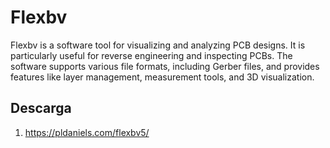 Flexbv
=======

Flexbv is a software tool for visualizing and analyzing PCB designs. It is particularly useful for reverse engineering and inspecting PCBs. The software supports various file formats, including Gerber files, and provides features like layer management, measurement tools, and 3D visualization.

## Descarga

1. https://pldaniels.com/flexbv5/

